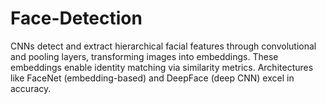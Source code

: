 # Face-Detection
CNNs detect and extract hierarchical facial features through convolutional and pooling layers, transforming images into embeddings. These embeddings enable identity matching via similarity metrics. Architectures like FaceNet (embedding-based) and DeepFace (deep CNN) excel in accuracy.
